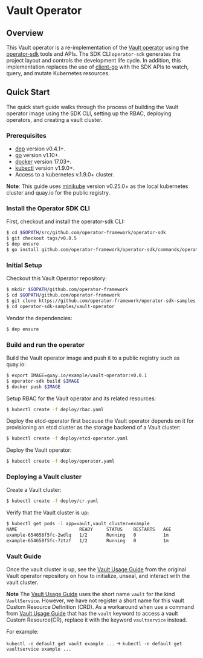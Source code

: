 # Vault Operator

## Overview 

This Vault operator is a re-implementation of the [Vault operator][vault_operator] using the [operator-sdk][operator_sdk] tools and APIs. The SDK CLI `operator-sdk` generates the project layout and controls the development life cycle. In addition, this implementation replaces the use of [client-go][client_go] with the SDK APIs to watch, query, and mutate Kubernetes resources.

## Quick Start

The quick start guide walks through the process of building the Vault operator image using the SDK CLI, setting up the RBAC, deploying operators, and creating a vault cluster.

### Prerequisites

- [dep][dep_tool] version v0.4.1+.
- [go][go_tool] version v1.10+.
- [docker][docker_tool] version 17.03+.
- [kubectl][kubectl_tool] version v1.9.0+.
- Access to a kubernetes v.1.9.0+ cluster.

**Note**: This guide uses [minikube][minikube_tool] version v0.25.0+ as the local kubernetes cluster and quay.io for the public registry.

### Install the Operator SDK CLI

First, checkout and install the operator-sdk CLI:

```sh
$ cd $GOPATH/src/github.com/operator-framework/operator-sdk
$ git checkout tags/v0.0.5
$ dep ensure
$ go install github.com/operator-framework/operator-sdk/commands/operator-sdk
```

### Initial Setup

Checkout this Vault Operator repository:

```sh
$ mkdir $GOPATH/github.com/operator-framework
$ cd $GOPATH/github.com/operator-framework
$ git clone https://github.com/operator-framework/operator-sdk-samples.git
$ cd operator-sdk-samples/vault-operator
```

Vendor the dependencies:

```sh
$ dep ensure
```

### Build and run the operator

Build the Vault operator image and push it to a public registry such as quay.io:

```sh
$ export IMAGE=quay.io/example/vault-operator:v0.0.1
$ operator-sdk build $IMAGE
$ docker push $IMAGE
```

Setup RBAC for the Vault operator and its related resources:

```sh
$ kubectl create -f deploy/rbac.yaml
```

Deploy the etcd-operator first because the Vault operator depends on it for provisioning an etcd cluster as the  storage backend of a Vault cluster:

```sh
$ kubectl create -f deploy/etcd-operator.yaml
```

Deploy the Vault operator:

```sh
$ kubectl create -f deploy/operator.yaml
```
### Deploying a Vault cluster

Create a Vault cluster:

```sh
$ kubectl create -f deploy/cr.yaml
```

Verify that the Vault cluster is up:

```sh
$ kubectl get pods -l app=vault,vault_cluster=example
NAME                       READY     STATUS    RESTARTS   AGE
example-654658f5fc-2wdlq   1/2       Running   0          1m
example-654658f5fc-7ztzf   1/2       Running   0          1m
```

### Vault Guide

Once the vault cluster is up, see the [Vault Usage Guide][guide] from the original Vault operator repository on how to initialize, unseal, and interact with the vault cluster.

**Note** The [Vault Usage Guide][guide] uses the short name `vault` for the kind `VaultService`. However, we have not register a short name for this vault Custom Resource Definition (CRD). As a workaround when use a command from [Vault Usage Guide][guide] that has the `vault` keyword to access a vault Custom Resource(CR), replace it with the keyword `vaultservice` instead.

For example:

`kubectl -n default get vault example ...` -> `kubectl -n default get vaultservice example ...`

[client_go]:https://github.com/kubernetes/client-go
[vault_operator]:https://github.com/coreos/vault-operator
[operator_sdk]:https://github.com/operator-framework/operator-sdk
[dep_tool]:https://golang.github.io/dep/docs/installation.html
[go_tool]:https://golang.org/dl/
[docker_tool]:https://docs.docker.com/install/
[kubectl_tool]:https://kubernetes.io/docs/tasks/tools/install-kubectl/
[minikube_tool]:https://github.com/kubernetes/minikube#installation
[guide]:https://github.com/coreos/vault-operator/blob/master/doc/user/vault.md 
